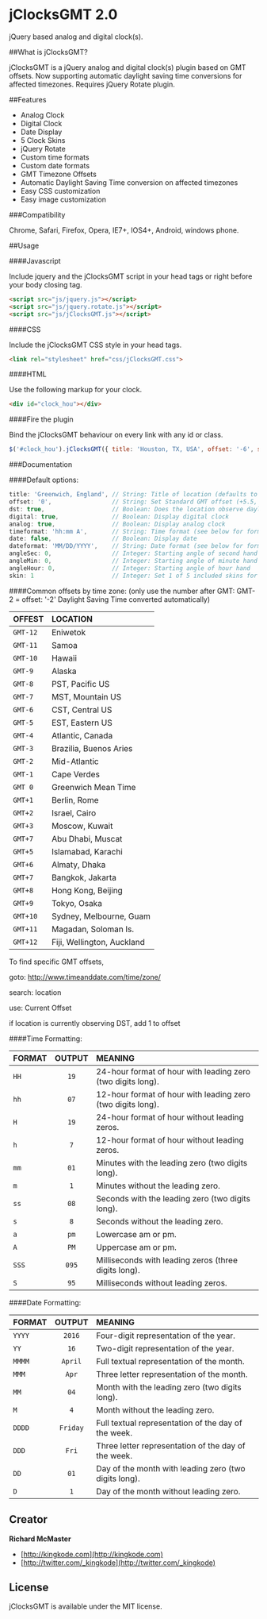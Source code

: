 jClocksGMT 2.0
================================

jQuery based analog and digital clock(s).

##What is jClocksGMT?

jClocksGMT is a jQuery analog and digital clock(s) plugin based on GMT offsets. Now supporting automatic daylight saving time conversions for affected timezones. Requires jQuery Rotate plugin.

##Features

- Analog Clock
- Digital Clock
- Date Display
- 5 Clock Skins
- jQuery Rotate
- Custom time formats
- Custom date formats
- GMT Timezone Offsets
- Automatic Daylight Saving Time conversion on affected timezones
- Easy CSS customization
- Easy image customization

###Compatibility

Chrome, Safari, Firefox, Opera, IE7+, IOS4+, Android, windows phone.

##Usage

####Javascript

Include jquery and the jClocksGMT script in your head tags or right before your body closing tag.

```html
<script src="js/jquery.js"></script>
<script src="js/jquery.rotate.js"></script>
<script src="js/jClocksGMT.js"></script>
```

####CSS

Include the jClocksGMT CSS style in your head tags.

```html 
<link rel="stylesheet" href="css/jClocksGMT.css">
```

####HTML

Use the following markup for your clock.

```html
<div id="clock_hou"></div>
```

####Fire the plugin

Bind the jClocksGMT behaviour on every link with any id or class.

```js
$('#clock_hou').jClocksGMT({ title: 'Houston, TX, USA', offset: '-6', skin: 2 });
```

###Documentation

####Default options:
```js
title: 'Greenwich, England', // String: Title of location (defaults to Greenwich, England)
offset: '0',                 // String: Set Standard GMT offset (+5.5, -4, 0, etc) (do not consider daylight savings time)
dst: true,                   // Boolean: Does the location observe daylight savings time (set FALSE if location does not need to observe dst)
digital: true,               // Boolean: Display digital clock
analog: true,                // Boolean: Display analog clock
timeformat: 'hh:mm A',       // String: Time format (see below for formatting options)
date: false,                 // Boolean: Display date
dateformat: 'MM/DD/YYYY',    // String: Date format (see below for formatting options)
angleSec: 0,                 // Integer: Starting angle of second hand
angleMin: 0,                 // Integer: Starting angle of minute hand
angleHour: 0,                // Integer: Starting angle of hour hand
skin: 1                      // Integer: Set 1 of 5 included skins for the analog clock 
```

####Common offsets by time zone: 
(only use the number after GMT: GMT-2 = offset: '-2' Daylight Saving Time converted automatically)


| OFFEST   |   LOCATION |
|:---------|:------------|
| `GMT-12` |  Eniwetok |
| `GMT-11` |  Samoa|
| `GMT-10` |  Hawaii|
| `GMT-9` |  Alaska|
| `GMT-8` |  PST, Pacific US |
| `GMT-7` |  MST, Mountain US|
| `GMT-6` |  CST, Central US|
| `GMT-5` |  EST, Eastern US|
| `GMT-4` |  Atlantic, Canada|
| `GMT-3` |  Brazilia, Buenos Aries|
| `GMT-2` |  Mid-Atlantic|
| `GMT-1` |  Cape Verdes|
| `GMT 0` |  Greenwich Mean Time|
| `GMT+1` |  Berlin, Rome|
| `GMT+2` |  Israel, Cairo|
| `GMT+3` |  Moscow, Kuwait|
| `GMT+7` |  Abu Dhabi, Muscat|
| `GMT+5` |  Islamabad, Karachi|
| `GMT+6` |  Almaty, Dhaka|
| `GMT+7` |  Bangkok, Jakarta|
| `GMT+8` |  Hong Kong, Beijing|
| `GMT+9` |  Tokyo, Osaka|
| `GMT+10` |  Sydney, Melbourne, Guam|
| `GMT+11` |  Magadan, Soloman Is.|
| `GMT+12` |  Fiji, Wellington, Auckland|

To find specific GMT offsets, 

goto: http://www.timeanddate.com/time/zone/

search: location

use: Current Offset

if location is currently observing DST, add 1 to offset

####Time Formatting:

| FORMAT   |   OUTPUT   |  MEANING |
|----------|:-------------:|:------|
| `HH` |  `19` | 24-hour format of hour with leading zero (two digits long). |
| `hh` |    `07` |   12-hour format of hour with leading zero (two digits long). |
| `H` | `19` |    24-hour format of hour without leading zeros. |
| `h` | `7` |    12-hour format of hour without leading zeros. |
| `mm` | `01` |    Minutes with the leading zero (two digits long). |
| `m` | `1` |    Minutes without the leading zero. |
| `ss` | `08` |    Seconds with the leading zero (two digits long). |
| `s` | `8` |    Seconds without the leading zero. |
| `a` | `pm` |    Lowercase am or pm. |
| `A` | `PM` |    Uppercase am or pm. |
| `SSS` | `095` |    Milliseconds with leading zeros (three digits long). |
| `S` | `95` |    Milliseconds without leading zeros. |          

####Date Formatting:

| FORMAT   |   OUTPUT   |  MEANING |
|----------|:-------------:|:------|
| `YYYY` |  `2016` | Four-digit representation of the year. |
| `YY` |    `16` |   Two-digit representation of the year. |
| `MMMM` | `April` |    Full textual representation of the month. |
| `MMM` | `Apr` |    Three letter representation of the month. |
| `MM` | `04` |    Month with the leading zero (two digits long). |
| `M` | `4` |    Month without the leading zero. |
| `DDDD` | `Friday` |    Full textual representation of the day of the week. |
| `DDD` | `Fri` |    Three letter representation of the day of the week. |
| `DD` | `01` |    Day of the month with leading zero (two digits long). |
| `D` | `1` |    Day of the month without leading zero. |

## Creator

**Richard McMaster**

+ [http://kingkode.com](http://kingkode.com)
+ [http://twitter.com/_kingkode](http://twitter.com/_kingkode)

## License

jClocksGMT is available under the MIT license.

